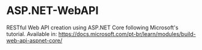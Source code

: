 # ASP.NET-WebAPI
RESTful Web API creation using ASP.NET Core following Microsoft's tutorial. Available in: https://docs.microsoft.com/pt-br/learn/modules/build-web-api-aspnet-core/  
